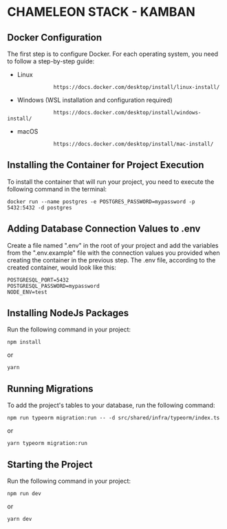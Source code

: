 # CHAMELEON STACK - KAMBAN

## Docker Configuration

The first step is to configure Docker. For each operating system, you need to follow a step-by-step guide:

- Linux

```
               https://docs.docker.com/desktop/install/linux-install/
```

- Windows (WSL installation and configuration required)

```
               https://docs.docker.com/desktop/install/windows-install/
```

- macOS

```
               https://docs.docker.com/desktop/install/mac-install/
```

## Installing the Container for Project Execution

To install the container that will run your project, you need to execute the following command in the terminal:

```
docker run --name postgres -e POSTGRES_PASSWORD=mypassword -p 5432:5432 -d postgres
```

## Adding Database Connection Values to .env

Create a file named ".env" in the root of your project and add the variables from the ".env.example" file with the connection values you provided when creating the container in the previous step. The .env file, according to the created container, would look like this:

```
POSTGRESQL_PORT=5432
POSTGRESQL_PASSWORD=mypassword
NODE_ENV=test
```

## Installing NodeJs Packages

Run the following command in your project:

```
npm install
```

or

```
yarn
```

## Running Migrations

To add the project's tables to your database, run the following command:

```
npm run typeorm migration:run -- -d src/shared/infra/typeorm/index.ts
```

or

```
yarn typeorm migration:run
```

## Starting the Project

Run the following command in your project:

```
npm run dev
```

or

```
yarn dev
```

